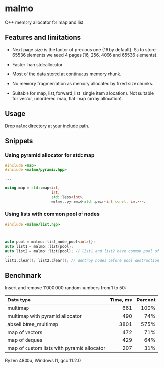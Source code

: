 # malmo
C++ memory allocator for map and list


## Features and limitations

* Next page size is the factor of previous one (16 by default).
  So to store 65536 elements we need 4 pages (16, 256, 4096 and 65536 elements).
  
* Faster than std::allocator
  
* Most of the data stored at continuous memory chunk.

* No memory fragmentation as memory allocated by fixed size chunks.

* Suitable for map, list, forward_list (single item allocation).
  Not suitable for vector, unordered_map, flat_map (array allocation).

  
## Usage

Drop `malmo` directory at your include path.


## Snippets


### Using pyramid allocator for std::map

```cpp
#include <map>
#include <malmo/pyramid.hpp>

...

using map = std::map<int,
                     int,
                     std::less<int>,
                     malmo::pyramid<std::pair<int const, int>>>;
```


### Using lists with common pool of nodes

```cpp
#include <malmo/list.hpp>

...

auto pool = malmo::list_node_pool<int>{};
auto list1 = malmo::list{pool};
auto list2 = malmo::list{pool}; // list1 and list2 have common pool of nodes
...
list1.clear(); list2.clear(); // destroy nodes before pool destruction
```


## Benchmark

Insert and remove 1'000'000 random numbers from 1 to 50:

| Data type                                  | Time, ms | Percent |
|:-------------------------------------------|---------:|--------:|
| multimap                                   |      661 |    100% |
| multimap with pyramid allocator            |      490 |     74% |
| abseil btree_multimap                      |     3801 |    575% |
| map of vectors                             |      472 |     71% |
| map of deques                              |      429 |     64% |
| map of custom lists with pyramid allocator |      207 |     31% |

Ryzen 4800u, Windows 11, gcc 11.2.0
